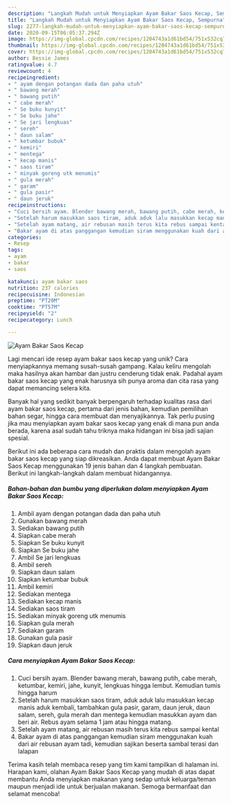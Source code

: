 ```yaml
---
description: "Langkah Mudah untuk Menyiapkan Ayam Bakar Saos Kecap, Sempurna"
title: "Langkah Mudah untuk Menyiapkan Ayam Bakar Saos Kecap, Sempurna"
slug: 2277-langkah-mudah-untuk-menyiapkan-ayam-bakar-saos-kecap-sempurna
date: 2020-09-15T06:05:37.294Z
image: https://img-global.cpcdn.com/recipes/1204743a1d61bd54/751x532cq70/ayam-bakar-saos-kecap-foto-resep-utama.jpg
thumbnail: https://img-global.cpcdn.com/recipes/1204743a1d61bd54/751x532cq70/ayam-bakar-saos-kecap-foto-resep-utama.jpg
cover: https://img-global.cpcdn.com/recipes/1204743a1d61bd54/751x532cq70/ayam-bakar-saos-kecap-foto-resep-utama.jpg
author: Bessie James
ratingvalue: 4.7
reviewcount: 4
recipeingredient:
- " ayam dengan potangan dada dan paha utuh"
- " bawang merah"
- " bawang putih"
- " cabe merah"
- " Se buku kunyit"
- " Se buku jahe"
- " Se jari lengkuas"
- " sereh"
- " daun salam"
- " ketumbar bubuk"
- " kemiri"
- " mentega"
- " kecap manis"
- " saos tiram"
- " minyak goreng utk menumis"
- " gula merah"
- " garam"
- " gula pasir"
- " daun jeruk"
recipeinstructions:
- "Cuci bersih ayam. Blender bawang merah, bawang putih, cabe merah, ketumbar, kemiri, jahe, kunyit, lengkuas hingga lembut. Kemudian tumis hingga harum"
- "Setelah harum masukkan saos tiram, aduk aduk lalu masukkan kecap manis aduk kembali, tambahkan gula pasir, garam, daun jeruk, daun salam, sereh, gula merah dan mentega kemudian masukkan ayam dan beri air. Rebus ayam selama 1 jam atau hingga matang."
- "Setelah ayam matang, air rebusan masih terus kita rebus sampai kental"
- "Bakar ayam di atas panggangan kemudian siram menggunakan kuah dari air rebusan ayam tadi, kemudian sajikan beserta sambal terasi dan lalapan"
categories:
- Resep
tags:
- ayam
- bakar
- saos

katakunci: ayam bakar saos 
nutrition: 237 calories
recipecuisine: Indonesian
preptime: "PT20M"
cooktime: "PT57M"
recipeyield: "2"
recipecategory: Lunch

---
```



![Ayam Bakar Saos Kecap](https://img-global.cpcdn.com/recipes/1204743a1d61bd54/751x532cq70/ayam-bakar-saos-kecap-foto-resep-utama.jpg)

Lagi mencari ide resep ayam bakar saos kecap yang unik? Cara menyiapkannya memang susah-susah gampang. Kalau keliru mengolah maka hasilnya akan hambar dan justru cenderung tidak enak. Padahal ayam bakar saos kecap yang enak harusnya sih punya aroma dan cita rasa yang dapat memancing selera kita.

Banyak hal yang sedikit banyak berpengaruh terhadap kualitas rasa dari ayam bakar saos kecap, pertama dari jenis bahan, kemudian pemilihan bahan segar, hingga cara membuat dan menyajikannya. Tak perlu pusing jika mau menyiapkan ayam bakar saos kecap yang enak di mana pun anda berada, karena asal sudah tahu triknya maka hidangan ini bisa jadi sajian spesial.




Berikut ini ada beberapa cara mudah dan praktis dalam mengolah ayam bakar saos kecap yang siap dikreasikan. Anda dapat membuat Ayam Bakar Saos Kecap menggunakan 19 jenis bahan dan 4 langkah pembuatan. Berikut ini langkah-langkah dalam membuat hidangannya.

<!--inarticleads1-->

##### Bahan-bahan dan bumbu yang diperlukan dalam menyiapkan Ayam Bakar Saos Kecap:

1. Ambil  ayam dengan potangan dada dan paha utuh
1. Gunakan  bawang merah
1. Sediakan  bawang putih
1. Siapkan  cabe merah
1. Siapkan  Se buku kunyit
1. Siapkan  Se buku jahe
1. Ambil  Se jari lengkuas
1. Ambil  sereh
1. Siapkan  daun salam
1. Siapkan  ketumbar bubuk
1. Ambil  kemiri
1. Sediakan  mentega
1. Sediakan  kecap manis
1. Sediakan  saos tiram
1. Sediakan  minyak goreng utk menumis
1. Siapkan  gula merah
1. Sediakan  garam
1. Gunakan  gula pasir
1. Siapkan  daun jeruk




<!--inarticleads2-->

##### Cara menyiapkan Ayam Bakar Saos Kecap:

1. Cuci bersih ayam. Blender bawang merah, bawang putih, cabe merah, ketumbar, kemiri, jahe, kunyit, lengkuas hingga lembut. Kemudian tumis hingga harum
1. Setelah harum masukkan saos tiram, aduk aduk lalu masukkan kecap manis aduk kembali, tambahkan gula pasir, garam, daun jeruk, daun salam, sereh, gula merah dan mentega kemudian masukkan ayam dan beri air. Rebus ayam selama 1 jam atau hingga matang.
1. Setelah ayam matang, air rebusan masih terus kita rebus sampai kental
1. Bakar ayam di atas panggangan kemudian siram menggunakan kuah dari air rebusan ayam tadi, kemudian sajikan beserta sambal terasi dan lalapan




Terima kasih telah membaca resep yang tim kami tampilkan di halaman ini. Harapan kami, olahan Ayam Bakar Saos Kecap yang mudah di atas dapat membantu Anda menyiapkan makanan yang sedap untuk keluarga/teman maupun menjadi ide untuk berjualan makanan. Semoga bermanfaat dan selamat mencoba!
